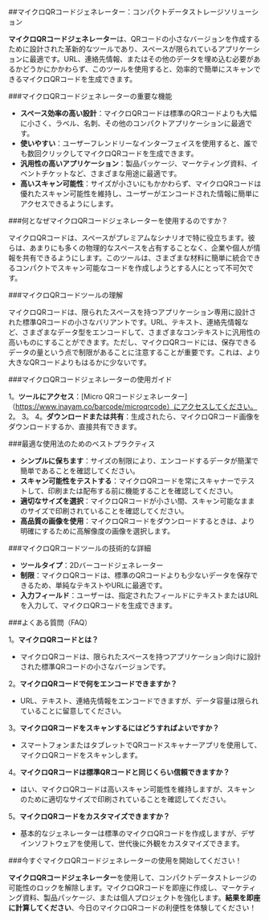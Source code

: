 ##マイクロQRコードジェネレーター：コンパクトデータストレージソリューション

**マイクロQRコードジェネレーター**は、QRコードの小さなバージョンを作成するために設計された革新的なツールであり、スペースが限られているアプリケーションに最適です。URL、連絡先情報、またはその他のデータを埋め込む必要があるかどうかにかかわらず、このツールを使用すると、効率的で簡単にスキャンできるマイクロQRコードを生成できます。

###マイクロQRコードジェネレーターの重要な機能

-  **スペース効率の高い設計**：マイクロQRコードは標準のQRコードよりも大幅に小さく、ラベル、名刺、その他のコンパクトアプリケーションに最適です。
-  **使いやすい**：ユーザーフレンドリーなインターフェイスを使用すると、誰でも数回クリックしてマイクロQRコードを生成できます。
-  **汎用性の高いアプリケーション**：製品パッケージ、マーケティング資料、イベントチケットなど、さまざまな用途に最適です。
-  **高いスキャン可能性**：サイズが小さいにもかかわらず、マイクロQRコードは優れたスキャン可能性を維持し、ユーザーがエンコードされた情報に簡単にアクセスできるようにします。

###何となぜマイクロQRコードジェネレーターを使用するのですか？

マイクロQRコードは、スペースがプレミアムなシナリオで特に役立ちます。彼らは、あまりにも多くの物理的なスペースを占有することなく、企業や個人が情報を共有できるようにします。このツールは、さまざまな材料に簡単に統合できるコンパクトでスキャン可能なコードを作成しようとする人にとって不可欠です。

###マイクロQRコードツールの理解

マイクロQRコードは、限られたスペースを持つアプリケーション専用に設計された標準QRコードの小さなバリアントです。URL、テキスト、連絡先情報など、さまざまなデータ型をエンコードして、さまざまなコンテキストに汎用性の高いものにすることができます。ただし、マイクロQRコードには、保存できるデータの量という点で制限があることに注意することが重要です。これは、より大きなQRコードよりもはるかに少ないです。

###マイクロQRコードジェネレーターの使用ガイド

1。**ツールにアクセス**：[Micro QRコードジェネレーター]（https://www.inayam.co/barcode/microqrcode）にアクセスしてください。
2。
3。
4。**ダウンロードまたは共有**：生成されたら、マイクロQRコード画像をダウンロードするか、直接共有できます。

###最適な使用法のためのベストプラクティス

-  **シンプルに保ちます**：サイズの制限により、エンコードするデータが簡潔で簡単であることを確認してください。
-  **スキャン可能性をテストする**：マイクロQRコードを常にスキャナーでテストして、印刷または配布する前に機能することを確認してください。
-  **適切なサイズを選択**：マイクロQRコードが小さい間、スキャン可能なままのサイズで印刷されていることを確認してください。
-  **高品質の画像を使用**：マイクロQRコードをダウンロードするときは、より明確にするために高解像度の画像を選択します。

###マイクロQRコードツールの技術的な詳細

-  **ツールタイプ**：2Dバーコードジェネレーター
-  **制限**：マイクロQRコードは、標準のQRコードよりも少ないデータを保存できるため、単純なテキストやURLに最適です。
-  **入力フィールド**：ユーザーは、指定されたフィールドにテキストまたはURLを入力して、マイクロQRコードを生成できます。

###よくある質問（FAQ）

1。**マイクロQRコードとは？**
- マイクロQRコードは、限られたスペースを持つアプリケーション向けに設計された標準QRコードの小さなバージョンです。

2。**マイクロQRコードで何をエンコードできますか？**
-  URL、テキスト、連絡先情報をエンコードできますが、データ容量は限られていることに留意してください。

3。**マイクロQRコードをスキャンするにはどうすればよいですか？**
- スマートフォンまたはタブレットでQRコードスキャナーアプリを使用して、マイクロQRコードをスキャンします。

4。**マイクロQRコードは標準QRコードと同じくらい信頼できますか？**
- はい、マイクロQRコードは高いスキャン可能性を維持しますが、スキャンのために適切なサイズで印刷されていることを確認してください。

5。**マイクロQRコードをカスタマイズできますか？**
- 基本的なジェネレーターは標準のマイクロQRコードを作成しますが、デザインソフトウェアを使用して、世代後に外観をカスタマイズできます。

###今すぐマイクロQRコードジェネレーターの使用を開始してください！

**マイクロQRコードジェネレーター**を使用して、コンパクトデータストレージの可能性のロックを解除します。マイクロQRコードを即座に作成し、マーケティング資料、製品パッケージ、または個人プロジェクトを強化します。**結果を即座に計算してください**、今日のマイクロQRコードの利便性を体験してください！